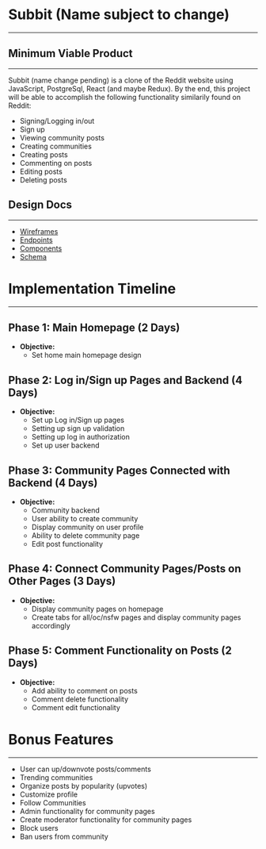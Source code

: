 # Subbit (Name subject to change)
---

## Minimum Viable Product
---

Subbit (name change pending) is a clone of the Reddit website using JavaScript, PostgreSql, React (and maybe Redux). By the end, this project will be able to accomplish the following functionality similarily found on Reddit:

* Signing/Logging in/out
* Sign up
* Viewing community posts
* Creating communities
* Creating posts
* Commenting on posts
* Editing posts
* Deleting posts

## Design Docs
---
* [Wireframes](./wireframe/)
* [Endpoints](./endpoints.md)
* [Components](./components.md)
* [Schema](./schema.md)

# Implementation Timeline
---

## Phase 1: Main Homepage (2 Days)
* **Objective:** 
    * Set home main homepage design
    
## Phase 2: Log in/Sign up Pages and Backend (4 Days)
* **Objective:**
    * Set up Log in/Sign up pages
    * Setting up sign up validation
    * Setting up log in authorization
    * Set up user backend
    
## Phase 3: Community Pages Connected with Backend (4 Days)
 * **Objective:**
    * Community backend
    * User ability to create community
    * Display community on user profile
    * Ability to delete community page
    * Edit post functionality
    
## Phase 4: Connect Community Pages/Posts on Other Pages (3 Days)
* **Objective:**
    * Display community pages on homepage
    * Create tabs for all/oc/nsfw pages and display community pages accordingly
    
## Phase 5: Comment Functionality on Posts (2 Days)
* **Objective:**
    * Add ability to comment on posts
    * Comment delete functionality
    * Comment edit functionality

# Bonus Features
---
* User can up/downvote posts/comments
* Trending communities
* Organize posts by popularity (upvotes)
* Customize profile
* Follow Communities
* Admin functionality for community pages
* Create moderator functionality for community pages
* Block users
* Ban users from community

